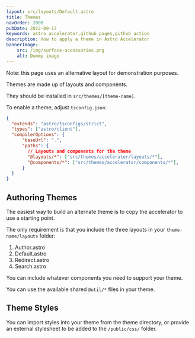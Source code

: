 ```yaml
---
layout: src/layouts/Default.astro
title: Themes
navOrder: 2000
pubDate: 2022-09-17
keywords: astro accelerator,github pages,github action
description: How to apply a theme in Astro Accelerator
bannerImage:
    src: /img/surface-accessories.png
    alt: Dummy image
---
```


Note: this page uses an alternative layout for demonstration purposes.

Themes are made up of layouts and components.

They should be installed in `src/themes/[theme-name]`.

To enable a theme, adjust `tsconfig.json`:

```json
{
  "extends": "astro/tsconfigs/strict",
  "types": ["astro/client"],
  "compilerOptions": {
      "baseUrl": ".",
      "paths": {
        // Layouts and components for the theme
        "@layouts/*": ["src/themes/accelerator/layouts/*"],
        "@components/*": ["src/themes/accelerator/components/*"],
      }
  }
}
```

## Authoring Themes

The easiest way to build an alternate theme is to copy the accelerator to use a starting point.

The only requirement is that you include the three layouts in your `theme-name/layouts` folder:

1. Author.astro
2. Default.astro
3. Redirect.astro
4. Search.astro

You can include whatever components you need to support your theme.

You can use the available shared `@util/*` files in your theme.

## Theme Styles

You can import styles into your theme from the theme directory, or provide an external stylesheet to be added to the `/public/css/` folder.